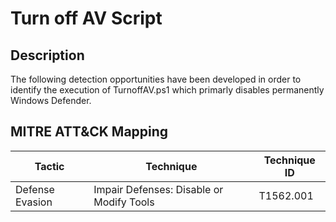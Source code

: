 # Turn off AV Script

## Description

The following detection opportunities have been developed in order to identify the execution of TurnoffAV.ps1 which primarly disables permanently Windows Defender.

## MITRE ATT&CK Mapping

| Tactic  | Technique | Technique ID |
| ------------- | ------------- | ------------- |
| Defense Evasion  | Impair Defenses: Disable or Modify Tools  | T1562.001  |


